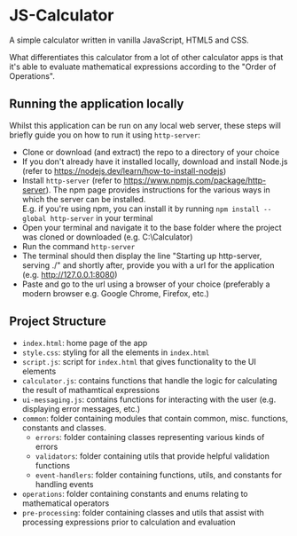 # JS-Calculator

A simple calculator written in vanilla JavaScript, HTML5 and CSS. 

What differentiates this calculator from a lot of other calculator apps is 
that it's able to evaluate mathematical expressions according to the "Order of Operations".

## Running the application locally

Whilst this application can be run on any local web server, these steps will briefly guide you on how to run it using `http-server`:

- Clone or download (and extract) the repo to a directory of your choice
- If you don't already have it installed locally, download and install Node.js (refer to https://nodejs.dev/learn/how-to-install-nodejs)
- Install `http-server` (refer to https://www.npmjs.com/package/http-server). The npm page provides instructions for the various ways in which the server can be installed. <br> E.g. if you're using npm, you can install it by running
    `npm install --global http-server` in your terminal
 -  Open your terminal and navigate it to the base folder where the project was cloned or downloaded (e.g. C:\Calculator)
 - Run the command `http-server`
 - The terminal should then display the line "Starting up http-server, serving ./" and shortly after, provide you with a url for the application (e.g. http://127.0.0.1:8080)
 - Paste and go to the url using a browser of your choice (preferably a modern browser e.g. Google Chrome, Firefox, etc.)

## Project Structure

- `index.html`: home page of the app
- `style.css`: styling for all the elements in `index.html`
- `script.js`: script for `index.html` that gives functionality to the UI elements
- `calculator.js`: contains functions that handle the logic for calculating the result of mathamtical expressions
- `ui-messaging.js`: contains functions for interacting with the user (e.g. displaying error messages, etc.)
- `common`: folder containing modules that contain common, misc. functions, constants and classes.
  - `errors`: folder containing classes representing various kinds of errors
  - `validators`: folder containing utils that provide helpful validation functions
  - `event-handlers`: folder containing functions, utils, and constants for handling events
- `operations`: folder containing constants and enums relating to mathematical operators
- `pre-processing`: folder containing classes and utils that assist with processing expressions prior to calculation and evaluation

